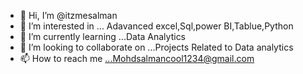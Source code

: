 - 👋 Hi, I’m @itzmesalman
- 👀 I’m interested in ... Adavanced excel,Sql,power BI,Tablue,Python 
- 🌱 I’m currently learning ...Data Analytics
- 💞️ I’m looking to collaborate on ...Projects Related to Data analytics
- 📫 How to reach me ...Mohdsalmancool1234@gmail.com

<!---
itzmesalman/itzmesalman is a ✨ special ✨ repository because its `README.md` (this file) appears on your GitHub profile.
You can click the Preview link to take a look at your changes.
--->
